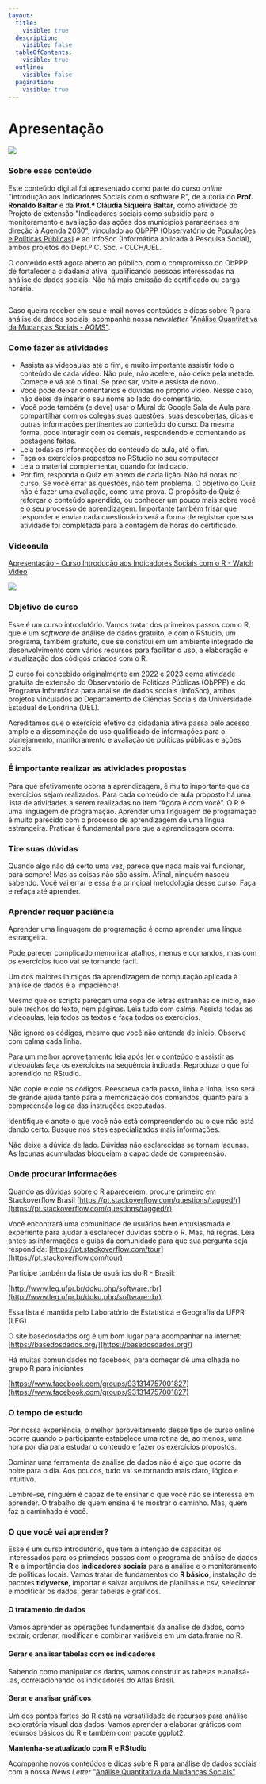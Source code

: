 ```yaml
---
layout:
  title:
    visible: true
  description:
    visible: false
  tableOfContents:
    visible: true
  outline:
    visible: false
  pagination:
    visible: true
---
```


# Apresentação

![](<.gitbook/assets/0 (8).jpeg>)

### Sobre esse conteúdo <a href="#id-5n6cvmjko2cf" id="id-5n6cvmjko2cf"></a>

Este conteúdo digital foi apresentado como parte do curso _online_ "Introdução aos Indicadores Sociais com o software R", de autoria do **Prof. Ronaldo Baltar** e da **Prof.ª Cláudia Siqueira Baltar**, como atividade do Projeto de extensão "Indicadores sociais como subsídio para o monitoramento e avaliação das ações dos municípios paranaenses em direção à Agenda 2030", vinculado ao [ObPPP (Observatório de Populações e Políticas Públicas)](https://populacoes.info) e ao InfoSoc (Informática aplicada à Pesquisa Social), ambos projetos do Dept.º C. Soc. - CLCH/UEL.&#x20;

O conteúdo está agora aberto ao público, com o compromisso do ObPPP de fortalecer a cidadania ativa, qualificando pessoas interessadas na análise de dados sociais. Não há mais emissão de certificado ou carga horária.&#x20;

<figure><img src=".gitbook/assets/banner_podcast_aqms.jpg" alt=""><figcaption></figcaption></figure>

Caso queira receber em seu e-mail novos conteúdos e dicas sobre R para análise de dados sociais, acompanhe nossa _newsletter_ "[Análise Quantitativa da Mudanças Sociais - AQMS"](https://aqms.substack.com/).

### Como fazer as atividades <a href="#fkdc6lsbdp0e" id="fkdc6lsbdp0e"></a>

* Assista as videoaulas até o fim, é muito importante assistir todo o conteúdo de cada vídeo. Não pule, não acelere, não deixe pela metade. Comece e vá até o final. Se precisar, volte e assista de novo.
* Você pode deixar comentários e dúvidas no próprio vídeo. Nesse caso, não deixe de inserir o seu nome ao lado do comentário.
* Você pode também (e deve) usar o Mural do Google Sala de Aula para compartilhar com os colegas suas questões, suas descobertas, dicas e outras informações pertinentes ao conteúdo do curso. Da mesma forma, pode interagir com os demais, respondendo e comentando as postagens feitas.
* Leia todas as informações do conteúdo da aula, até o fim.
* Faça os exercícios propostos no RStudio no seu computador
* Leia o material complementar, quando for indicado.
* Por fim, responda o Quiz em anexo de cada lição. Não há notas no curso. Se você errar as questões, não tem problema. O objetivo do Quiz não é fazer uma avaliação, como uma prova. O propósito do Quiz é reforçar o conteúdo aprendido, ou conhecer um pouco mais sobre você e o seu processo de aprendizagem. Importante também frisar que responder e enviar cada questionário será a forma de registrar que sua atividade foi completada para a contagem de horas do certificado.

### Videoaula <a href="#b12fdwt8o9kl" id="b12fdwt8o9kl"></a>

[Apresentação - Curso Introdução aos Indicadores Sociais com o R - Watch Video](https://www.loom.com/share/183bbcb7e585489b9c58ffee94c723ab)

[![](<.gitbook/assets/1 (8).gif>)](https://www.loom.com/share/183bbcb7e585489b9c58ffee94c723ab)

### Objetivo do curso <a href="#cdan1i8cqvyd" id="cdan1i8cqvyd"></a>

Esse é um curso introdutório. Vamos tratar dos primeiros passos com o R, que é um _software_ de análise de dados gratuito, e com o RStudio, um programa, também gratuito, que se constitui em um ambiente integrado de desenvolvimento com vários recursos para facilitar o uso, a elaboração e visualização dos códigos criados com o R.

O curso foi concebido originalmente em 2022 e 2023 como atividade gratuita de extensão do Observatório de Políticas Públicas (ObPPP) e do Programa Informática para análise de dados sociais (InfoSoc), ambos projetos vinculados ao Departamento de Ciências Sociais da Universidade Estadual de Londrina (UEL).

Acreditamos que o exercício efetivo da cidadania ativa passa pelo acesso amplo e a disseminação do uso qualificado de informações para o planejamento, monitoramento e avaliação de políticas públicas e ações sociais.

### É importante realizar as atividades propostas <a href="#a6nv1adp5co5" id="a6nv1adp5co5"></a>

Para que efetivamente ocorra a aprendizagem, é muito importante que os exercícios sejam realizados. Para cada conteúdo de aula proposto há uma lista de atividades a serem realizadas no item “Agora é com você”. O R é uma linguagem de programação. Aprender uma linguagem de programação é muito parecido com o processo de aprendizagem de uma língua estrangeira. Praticar é fundamental para que a aprendizagem ocorra.

### Tire suas dúvidas <a href="#l4btoeh8phdw" id="l4btoeh8phdw"></a>

Quando algo não dá certo uma vez, parece que nada mais vai funcionar, para sempre! Mas as coisas não são assim. Afinal, ninguém nasceu sabendo. Você vai errar e essa é a principal metodologia desse curso. Faça e refaça até aprender.

### Aprender requer paciência <a href="#b31d7gc8g014" id="b31d7gc8g014"></a>

Aprender uma linguagem de programação é como aprender uma língua estrangeira.

Pode parecer complicado memorizar atalhos, menus e comandos, mas com os exercícios tudo vai se tornando fácil.

Um dos maiores inimigos da aprendizagem de computação aplicada à análise de dados é a impaciência!

Mesmo que os scripts pareçam uma sopa de letras estranhas de início, não pule trechos do texto, nem páginas. Leia tudo com calma. Assista todas as videoaulas, leia todos os textos e faça todos os exercícios.

Não ignore os códigos, mesmo que você não entenda de início. Observe com calma cada linha.

Para um melhor aproveitamento leia após ler o conteúdo e assistir as videoaulas faça os exercícios na sequência indicada. Reproduza o que foi aprendido no RStudio.

Não copie e cole os códigos. Reescreva cada passo, linha a linha. Isso será de grande ajuda tanto para a memorização dos comandos, quanto para a compreensão lógica das instruções executadas.

Identifique e anote o que você não está compreendendo ou o que não está dando certo. Busque nos sites especializados mais informações.

Não deixe a dúvida de lado. Dúvidas não esclarecidas se tornam lacunas. As lacunas acumuladas bloqueiam a capacidade de compreensão.

### Onde procurar informações <a href="#j61srgr9wfph" id="j61srgr9wfph"></a>

Quando as dúvidas sobre o R aparecerem, procure primeiro em Stackoverflow Brasil [https://pt.stackoverflow.com/questions/tagged/r](https://pt.stackoverflow.com/questions/tagged/r)

Você encontrará uma comunidade de usuários bem entusiasmada e experiente para ajudar a esclarecer dúvidas sobre o R. Mas, há regras. Leia antes as informações e guias da comunidade para que sua pergunta seja respondida: [https://pt.stackoverflow.com/tour](https://pt.stackoverflow.com/tour)

Participe também da lista de usuários do R - Brasil:

[http://www.leg.ufpr.br/doku.php/software:rbr](http://www.leg.ufpr.br/doku.php/software:rbr)

Essa lista é mantida pelo Laboratório de Estatística e Geografia da UFPR (LEG)

O site basedosdados.org é um bom lugar para acompanhar na internet: [https://basedosdados.org/](https://basedosdados.org/)

Há muitas comunidades no facebook, para começar dê uma olhada no grupo R para iniciantes

[https://www.facebook.com/groups/931314757001827](https://www.facebook.com/groups/931314757001827)

### O tempo de estudo <a href="#khifg8w093ig" id="khifg8w093ig"></a>

Por nossa experiência, o melhor aproveitamento desse tipo de curso online ocorre quando o participante estabelece uma rotina de, ao menos, uma hora por dia para estudar o conteúdo e fazer os exercícios propostos.&#x20;

Dominar uma ferramenta de análise de dados não é algo que ocorre da noite para o dia. Aos poucos, tudo vai se tornando mais claro, lógico e intuitivo.

Lembre-se, ninguém é capaz de te ensinar o que você não se interessa em aprender. O trabalho de quem ensina é te mostrar o caminho. Mas, quem faz a caminhada é você.

### O que você vai aprender? <a href="#czq8fmfo11ck" id="czq8fmfo11ck"></a>

Esse é um curso introdutório, que tem a intenção de capacitar os interessados para os primeiros passos com o programa de análise de dados **R** e a importância dos **indicadores sociais** para a análise e o monitoramento de políticas locais. Vamos tratar de fundamentos do **R básico**, instalação de pacotes **tidyverse**, importar e salvar arquivos de planilhas e csv, selecionar e modificar os dados, gerar tabelas e gráficos.

#### O tratamento de dados <a href="#id-4h21u5pcprtt" id="id-4h21u5pcprtt"></a>

Vamos aprender as operações fundamentais da análise de dados, como extrair, ordenar, modificar e combinar variáveis em um data.frame no R.

#### Gerar e analisar tabelas com os indicadores <a href="#eiiwwaagnmj1" id="eiiwwaagnmj1"></a>

Sabendo como manipular os dados, vamos construir as tabelas e analisá-las, correlacionando os indicadores do Atlas Brasil.

#### Gerar e analisar gráficos <a href="#tvobuzx24wxq" id="tvobuzx24wxq"></a>

Um dos pontos fortes do R está na versatilidade de recursos para análise exploratória visual dos dados. Vamos aprender a elaborar gráficos com recursos básicos do R e também com pacote ggplot2.

**Mantenha-se atualizado com R e RStudio**

Acompanhe novos conteúdos e dicas sobre R para análise de dados sociais com a nossa _News Letter_ "[Análise Quantitativa da Mudanças Sociais"](https://aqms.substack.com/).
